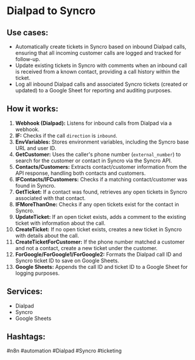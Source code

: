 # Dialpad to Syncro

## Use cases:

- Automatically create tickets in Syncro based on inbound Dialpad calls, ensuring that all incoming customer calls are logged and tracked for follow-up.
- Update existing tickets in Syncro with comments when an inbound call is received from a known contact, providing a call history within the ticket.
- Log all inbound Dialpad calls and associated Syncro tickets (created or updated) to a Google Sheet for reporting and auditing purposes.

## How it works:

1.  **Webhook (Dialpad):** Listens for inbound calls from Dialpad via a webhook.
2.  **IF:** Checks if the call `direction` is `inbound`.
3.  **EnvVariables:** Stores environment variables, including the Syncro base URL and user ID.
4.  **GetCustomer:** Uses the caller's phone number (`external_number`) to search for the customer or contact in Syncro via the Syncro API.
5.  **Contacts/Customers:** Extracts contact/customer information from the API response, handling both contacts and customers.
6.  **IFContacts/IFCustomers:** Checks if a matching contact/customer was found in Syncro.
7.  **GetTicket:** If a contact was found, retrieves any open tickets in Syncro associated with that contact.
8.  **IFMoreThanOne:** Checks if any open tickets exist for the contact in Syncro.
9.  **UpdateTicket:** If an open ticket exists, adds a comment to the existing ticket with information about the call.
10. **CreateTicket:** If no open ticket exists, creates a new ticket in Syncro with details about the call.
11. **CreateTicketForCustomer:** If the phone number matched a customer and not a contact, create a new ticket under the customer.
12. **ForGoogle/ForGoogle1/ForGoogle2:** Formats the Dialpad call ID and Syncro ticket ID to save on Google Sheets.
13. **Google Sheets:** Appends the call ID and ticket ID to a Google Sheet for logging purposes.

## Services:

-   Dialpad
-   Syncro
-   Google Sheets

## Hashtags:

#n8n #automation #Dialpad #Syncro #ticketing
